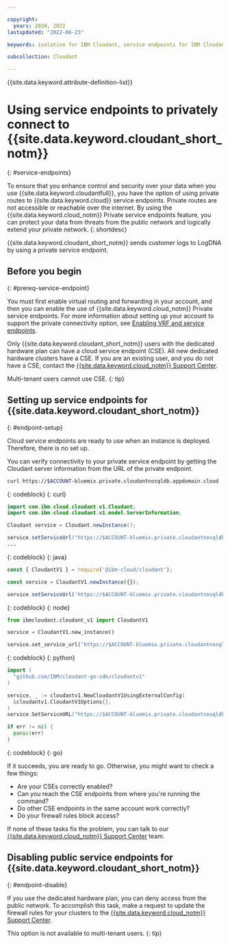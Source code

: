 ```yaml
---

copyright:
  years: 2020, 2022
lastupdated: "2022-06-23"

keywords: isolation for IBM Cloudant, service endpoints for IBM Cloudant, private network for IBM Cloudant, network isolation in IBM Cloudant, non-public routes for IBM Cloudant, private connection for IBM Cloudant, private connectivity for IBM Cloudant

subcollection: Cloudant

---
```


{{site.data.keyword.attribute-definition-list}}

# Using service endpoints to privately connect to {{site.data.keyword.cloudant_short_notm}}
{: #service-endpoints}

To ensure that you enhance control and security over your data when you use {{site.data.keyword.cloudantfull}}, you have the option of using private routes to {{site.data.keyword.cloud}} service endpoints. Private routes are not accessible or reachable over the internet. By using the {{site.data.keyword.cloud_notm}} Private service endpoints feature, you can protect your data from threats from the public network and logically extend your private network.
{: shortdesc}

{{site.data.keyword.cloudant_short_notm}} sends customer logs to LogDNA by using a private service endpoint.

## Before you begin
{: #prereq-service-endpoint}

You must first enable virtual routing and forwarding in your account, and then you can enable the use of {{site.data.keyword.cloud_notm}} Private service endpoints. For more information about setting up your account to support the private connectivity option, see [Enabling VRF and service endpoints](/docs/account?topic=account-vrf-service-endpoint).

Only {{site.data.keyword.cloudant_short_notm}} users with the dedicated hardware plan can have a cloud service endpoint (CSE). All new dedicated hardware clusters have a CSE. If you are an existing user, and you do not have a CSE, contact the [{{site.data.keyword.cloud_notm}} Support Center](https://cloud.ibm.com/unifiedsupport/supportcenter). 

Multi-tenant users cannot use CSE. 
{: tip}

## Setting up service endpoints for {{site.data.keyword.cloudant_short_notm}}
{: #endpoint-setup}

Cloud service endpoints are ready to use when an instance is deployed. Therefore, there is no set up. 

You can verify connectivity to your private service endpoint by getting the Cloudant server information from the URL of the private endpoint.

```sh
curl https://$ACCOUNT-bluemix.private.cloudantnosqldb.appdomain.cloud
```
{: codeblock}
{: curl}

```java
import com.ibm.cloud.cloudant.v1.Cloudant;
import com.ibm.cloud.cloudant.v1.model.ServerInformation;

Cloudant service = Cloudant.newInstance();

service.setServiceUrl("https://$ACCOUNT-bluemix.private.cloudantnosqldb.appdomain.cloud");
...
```
{: codeblock}
{: java}

```javascript
const { CloudantV1 } = require('@ibm-cloud/cloudant');

const service = CloudantV1.newInstance({});

service.setServiceUrl('https://$ACCOUNT-bluemix.private.cloudantnosqldb.appdomain.cloud');
```
{: codeblock}
{: node}

```python
from ibmcloudant.cloudant_v1 import CloudantV1

service = CloudantV1.new_instance()

service.set_service_url('https://$ACCOUNT-bluemix.private.cloudantnosqldb.appdomain.cloud')
```
{: codeblock}
{: python}

```go
import (
  "github.com/IBM/cloudant-go-sdk/cloudantv1"
)

service, _ := cloudantv1.NewCloudantV1UsingExternalConfig(
  &cloudantv1.CloudantV1Options{},
)
service.SetServiceURL("https://$ACCOUNT-bluemix.private.cloudantnosqldb.appdomain.cloud")

if err != nil {
  panic(err)
}
```
{: codeblock}
{: go}

If it succeeds, you are ready to go. Otherwise, you might want to check a few things: 

-  Are your CSEs correctly enabled?
-  Can you reach the CSE endpoints from where you're running the command?
-  Do other CSE endpoints in the same account work correctly?
-  Do your firewall rules block access?

If none of these tasks fix the problem, you can talk to our [{{site.data.keyword.cloud_notm}} Support Center](https://cloud.ibm.com/unifiedsupport/supportcenter) team.

## Disabling public service endpoints for {{site.data.keyword.cloudant_short_notm}}
{: #endpoint-disable}

If you use the dedicated hardware plan, you can deny access from the public network. To accomplish this task, make a request to update the firewall rules for your clusters to the [{{site.data.keyword.cloud_notm}} Support Center](https://cloud.ibm.com/unifiedsupport/supportcenter). 

This option is not available to multi-tenant users.
{: tip} 





